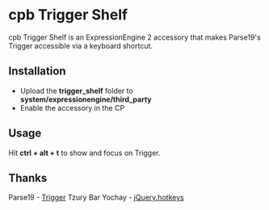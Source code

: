 cpb Trigger Shelf
===============

cpb Trigger Shelf is an ExpressionEngine 2 accessory that makes Parse19's Trigger accessible via a keyboard shortcut.

Installation
------------

* Upload the **trigger\_shelf** folder to **system/expressionengine/third\_party**
* Enable the accessory in the CP


Usage
-----

Hit **ctrl + alt + t** to show and focus on Trigger.

Thanks
------

Parse19				- [Trigger](http://parse19.com/trigger/)
Tzury Bar Yochay	- [jQuery.hotkeys](https://github.com/tzuryby/jquery.hotkeys)